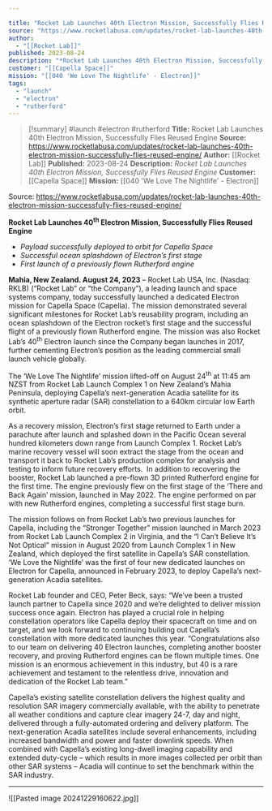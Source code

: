 ```yaml
---

title: "Rocket Lab Launches 40th Electron Mission, Successfully Flies Reused Engine "
source: "https://www.rocketlabusa.com/updates/rocket-lab-launches-40th-electron-mission-successfully-flies-reused-engine/"
author:
  - "[[Rocket Lab]]"
published: 2023-08-24
description: "*Rocket Lab Launches 40th Electron Mission, Successfully Flies Reused Engine*"
customer: "[[Capella Space]]"
mission: "[[040 'We Love The Nightlife' - Electron]]"
tags:
  - "launch"
  - "electron"
  - "rutherford"
---
```

>[!summary]
#launch #electron #rutherford
**Title:** Rocket Lab Launches 40th Electron Mission, Successfully Flies Reused Engine 
**Source:** https://www.rocketlabusa.com/updates/rocket-lab-launches-40th-electron-mission-successfully-flies-reused-engine/
**Author:** [[Rocket Lab]]
**Published:** 2023-08-24
**Description:** *Rocket Lab Launches 40th Electron Mission, Successfully Flies Reused Engine*
**Customer:** [[Capella Space]]
**Mission:** [[040 'We Love The Nightlife' - Electron]]

Source: https://www.rocketlabusa.com/updates/rocket-lab-launches-40th-electron-mission-successfully-flies-reused-engine/

**Rocket Lab Launches 40<sup>th</sup> Electron Mission, Successfully Flies Reused Engine**

- *Payload successfully deployed to orbit for Capella Space*
- *Successful ocean splashdown of Electron’s first stage*
- *First launch of a previously flown Rutherford engine*

**Mahia, New Zealand. August 24, 2023** – Rocket Lab USA, Inc. (Nasdaq: RKLB) (“Rocket Lab” or “the Company”), a leading launch and space systems company, today successfully launched a dedicated Electron mission for Capella Space (Capella). The mission demonstrated several significant milestones for Rocket Lab’s reusability program, including an ocean splashdown of the Electron rocket’s first stage and the successful flight of a previously flown Rutherford engine. The mission was also Rocket Lab’s 40<sup>th</sup> Electron launch since the Company began launches in 2017, further cementing Electron’s position as the leading commercial small launch vehicle globally.

The ‘We Love The Nightlife’ mission lifted-off on August 24<sup>th</sup> at 11:45 am NZST from Rocket Lab Launch Complex 1 on New Zealand’s Mahia Peninsula, deploying Capella’s next-generation Acadia satellite for its synthetic aperture radar (SAR) constellation to a 640km circular low Earth orbit.

As a recovery mission, Electron’s first stage returned to Earth under a parachute after launch and splashed down in the Pacific Ocean several hundred kilometers down range from Launch Complex 1. Rocket Lab’s marine recovery vessel will soon extract the stage from the ocean and transport it back to Rocket Lab’s production complex for analysis and testing to inform future recovery efforts.  In addition to recovering the booster, Rocket Lab launched a pre-flown 3D printed Rutherford engine for the first time. The engine previously flew on the first stage of the ‘There and Back Again’ mission, launched in May 2022. The engine performed on par with new Rutherford engines, completing a successful first stage burn.

The mission follows on from Rocket Lab’s two previous launches for Capella, including the “Stronger Together” mission launched in March 2023 from Rocket Lab Launch Complex 2 in Virginia, and the “I Can’t Believe It’s Not Optical” mission in August 2020 from Launch Complex 1 in New Zealand, which deployed the first satellite in Capella’s SAR constellation. ‘We Love the Nightlife’ was the first of four new dedicated launches on Electron for Capella, announced in February 2023, to deploy Capella’s next-generation Acadia satellites.

Rocket Lab founder and CEO, Peter Beck, says: “We’ve been a trusted launch partner to Capella since 2020 and we’re delighted to deliver mission success once again. Electron has played a crucial role in helping constellation operators like Capella deploy their spacecraft on time and on target, and we look forward to continuing building out Capella’s constellation with more dedicated launches this year. “Congratulations also to our team on delivering 40 Electron launches, completing another booster recovery, and proving Rutherford engines can be flown multiple times. One mission is an enormous achievement in this industry, but 40 is a rare achievement and testament to the relentless drive, innovation and dedication of the Rocket Lab team.”  

Capella’s existing satellite constellation delivers the highest quality and resolution SAR imagery commercially available, with the ability to penetrate all weather conditions and capture clear imagery 24-7, day and night, delivered through a fully-automated ordering and delivery platform. The next-generation Acadia satellites include several enhancements, including increased bandwidth and power and faster downlink speeds. When combined with Capella’s existing long-dwell imaging capability and extended duty-cycle – which results in more images collected per orbit than other SAR systems – Acadia will continue to set the benchmark within the SAR industry.

---

![[Pasted image 20241229160622.jpg]]